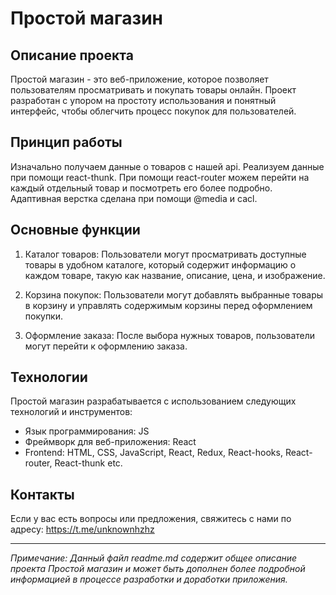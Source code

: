 # Простой магазин


## Описание проекта

Простой магазин - это веб-приложение, которое позволяет пользователям просматривать и покупать товары онлайн. Проект разработан с упором на простоту использования и понятный интерфейс, чтобы облегчить процесс покупок для пользователей.

## Принцип работы

Изначально получаем данные о товаров с нашей api. Реализуем данные при помощи react-thunk. При помощи react-router можем перейти на каждый отдельный товар и посмотреть его более подробно. Адаптивная верстка сделана при помощи @media и cacl.    

## Основные функции

1. Каталог товаров: Пользователи могут просматривать доступные товары в удобном каталоге, который содержит информацию о каждом товаре, такую как название, описание, цена, и изображение.

2. Корзина покупок: Пользователи могут добавлять выбранные товары в корзину и управлять содержимым корзины перед оформлением покупки.

3. Оформление заказа: После выбора нужных товаров, пользователи могут перейти к оформлению заказа.


## Технологии

Простой магазин разрабатывается с использованием следующих технологий и инструментов:

- Язык программирования: JS
- Фреймворк для веб-приложения: React
- Frontend: HTML, CSS, JavaScript, React, Redux, React-hooks, React-router, React-thunk etc.

## Контакты

Если у вас есть вопросы или предложения, свяжитесь с нами по адресу: https://t.me/unknownhzhz

---

*Примечание: Данный файл readme.md содержит общее описание проекта Простой магазин и может быть дополнен более подробной информацией в процессе разработки и доработки приложения.*